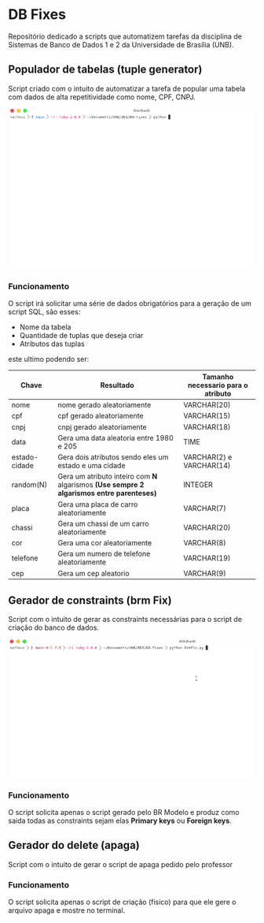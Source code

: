 # DB Fixes

Repositório dedicado a scripts que automatizem tarefas da disciplina de
Sistemas de Banco de Dados 1 e 2 da Universidade de Brasília (UNB).

## Populador de tabelas (tuple generator)

Script criado com o intuito de automatizar a tarefa de popular uma tabela com
dados de alta repetitividade como nome, CPF, CNPJ.

![tuple generator example](assets/example.gif)

### Funcionamento

O script irá solicitar uma série de dados obrigatórios para a geração de um 
script SQL, são esses:

* Nome da tabela
* Quantidade de tuplas que deseja criar
* Atributos das tuplas

este ultimo podendo ser:

| Chave | Resultado | Tamanho necessario para o atributo |
|--|--|--|
| nome | nome gerado aleatoriamente | VARCHAR(20) |
| cpf | cpf gerado aleatoriamente | VARCHAR(15) |
| cnpj | cnpj gerado aleatoriamente | VARCHAR(18) |
| data | Gera uma data aleatoria entre 1980 e 205 | TIME | 
| estado-cidade | Gera dois atributos sendo eles um estado e uma cidade | VARCHAR(2) e VARCHAR(14) |
| random(N) | Gera um atributo inteiro com **N** algarismos **(Use sempre 2 algarismos entre parenteses)** | INTEGER |
| placa | Gera uma placa de carro aleatoriamente | VARCHAR(7) |
| chassi | Gera um chassi de um carro aleatoriamente | VARCHAR(20) |
| cor | Gera uma cor aleatoriamente | VARCHAR(8) |
| telefone | Gera um numero de telefone aleatoriamente | VARCHAR(19) |
| cep | Gera um cep aleatorio | VARCHAR(9) |

## Gerador de constraints (brm Fix)

Script com o intuito de gerar as constraints necessárias para o script de criação do banco de dados.

![Br Modelo fix](assets/example2.gif)

### Funcionamento

O script solicita apenas o script gerado pelo BR Modelo e produz como saída todas as constraints 
sejam elas **Primary keys** ou **Foreign keys**.


## Gerador do delete (apaga)

Script com o intuito de gerar o script de apaga pedido pelo professor

### Funcionamento

O script solicita apenas o script de criação (fisico) para que ele gere o arquivo apaga e 
mostre no terminal.
